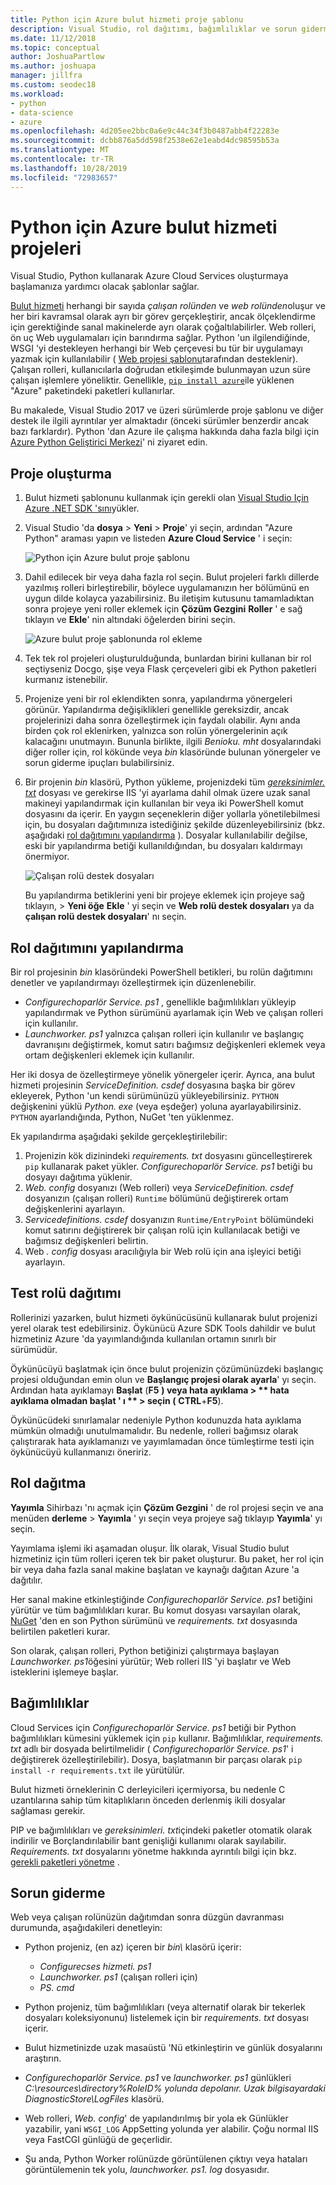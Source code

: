 ```yaml
---
title: Python için Azure bulut hizmeti proje şablonu
description: Visual Studio, rol dağıtımı, bağımlılıklar ve sorun giderme dahil olmak üzere Python 'da yazılmış Azure bulut hizmetleri için şablonlar sağlar.
ms.date: 11/12/2018
ms.topic: conceptual
author: JoshuaPartlow
ms.author: joshuapa
manager: jillfra
ms.custom: seodec18
ms.workload:
- python
- data-science
- azure
ms.openlocfilehash: 4d205ee2bbc0a6e9c44c34f3b0487abb4f22283e
ms.sourcegitcommit: dcbb876a5dd598f2538e62e1eabd4dc98595b53a
ms.translationtype: MT
ms.contentlocale: tr-TR
ms.lasthandoff: 10/28/2019
ms.locfileid: "72983657"
---
```

# <a name="azure-cloud-service-projects-for-python"></a>Python için Azure bulut hizmeti projeleri

Visual Studio, Python kullanarak Azure Cloud Services oluşturmaya başlamanıza yardımcı olacak şablonlar sağlar.

[Bulut hizmeti](/azure/cloud-services/) herhangi bir sayıda *çalışan rolünden* ve *web rolünden*oluşur ve her biri kavramsal olarak ayrı bir görev gerçekleştirir, ancak ölçeklendirme için gerektiğinde sanal makinelerde ayrı olarak çoğaltılabilirler. Web rolleri, ön uç Web uygulamaları için barındırma sağlar. Python 'un ilgilendiğinde, WSGI 'yi destekleyen herhangi bir Web çerçevesi bu tür bir uygulamayı yazmak için kullanılabilir ( [Web projesi şablonu](python-web-application-project-templates.md)tarafından desteklenir). Çalışan rolleri, kullanıcılarla doğrudan etkileşimde bulunmayan uzun süre çalışan işlemlere yöneliktir. Genellikle, [`pip install azure`](https://pypi.org/project/azure)ile yüklenen "Azure" paketindeki paketleri kullanırlar.

Bu makalede, Visual Studio 2017 ve üzeri sürümlerde proje şablonu ve diğer destek ile ilgili ayrıntılar yer almaktadır (önceki sürümler benzerdir ancak bazı farklardır). Python 'dan Azure ile çalışma hakkında daha fazla bilgi için [Azure Python Geliştirici Merkezi](/azure/python/)' ni ziyaret edin.

## <a name="create-a-project"></a>Proje oluşturma

1. Bulut hizmeti şablonunu kullanmak için gerekli olan [Visual Studio Için Azure .NET SDK 'sını](https://visualstudio.microsoft.com/vs/azure-tools/)yükler.
1. Visual Studio 'da **dosya** > **Yeni** > **Proje**' yi seçin, ardından "Azure Python" araması yapın ve listeden **Azure Cloud Service** ' i seçin:

    ![Python için Azure bulut proje şablonu](media/template-azure-cloud-project.png)

1. Dahil edilecek bir veya daha fazla rol seçin. Bulut projeleri farklı dillerde yazılmış rolleri birleştirebilir, böylece uygulamanızın her bölümünü en uygun dilde kolayca yazabilirsiniz. Bu iletişim kutusunu tamamladıktan sonra projeye yeni roller eklemek için **Çözüm Gezgini** **Roller** ' e sağ tıklayın ve **Ekle**' nin altındaki öğelerden birini seçin.

    ![Azure bulut proje şablonunda rol ekleme](media/template-azure-cloud-service-project-wizard.png)

1. Tek tek rol projeleri oluşturulduğunda, bunlardan birini kullanan bir rol seçtiyseniz Docgo, şişe veya Flask çerçeveleri gibi ek Python paketleri kurmanız istenebilir.

1. Projenize yeni bir rol eklendikten sonra, yapılandırma yönergeleri görünür. Yapılandırma değişiklikleri genellikle gereksizdir, ancak projelerinizi daha sonra özelleştirmek için faydalı olabilir. Aynı anda birden çok rol eklenirken, yalnızca son rolün yönergelerinin açık kalacağını unutmayın. Bununla birlikte, ilgili *Benioku. mht* dosyalarındaki diğer roller için, rol kökünde veya *bin* klasöründe bulunan yönergeler ve sorun giderme ipuçları bulabilirsiniz.

1. Bir projenin *bin* klasörü, Python yükleme, projenizdeki tüm [*gereksinimler. txt*](#dependencies) dosyası ve gerekirse IIS 'yi ayarlama dahil olmak üzere uzak sanal makineyi yapılandırmak için kullanılan bir veya iki PowerShell komut dosyasını da içerir. En yaygın seçeneklerin diğer yollarla yönetilebilmesi için, bu dosyaları dağıtımınıza istediğiniz şekilde düzenleyebilirsiniz (bkz. aşağıdaki [rol dağıtımını yapılandırma](#configure-role-deployment) ). Dosyalar kullanılabilir değilse, eski bir yapılandırma betiği kullanıldığından, bu dosyaları kaldırmayı önermiyor.

    ![Çalışan rolü destek dosyaları](media/template-azure-cloud-service-worker-role-support-files.png)

    Bu yapılandırma betiklerini yeni bir projeye eklemek için projeye sağ tıklayın, > **Yeni öğe** **Ekle** ' yi seçin ve **Web rolü destek dosyaları** ya da **çalışan rolü destek dosyaları**' nı seçin.

## <a name="configure-role-deployment"></a>Rol dağıtımını yapılandırma

Bir rol projesinin *bin* klasöründeki PowerShell betikleri, bu rolün dağıtımını denetler ve yapılandırmayı özelleştirmek için düzenlenebilir.

- *Configurechoparlör Service. ps1* , genellikle bağımlılıkları yükleyip yapılandırmak ve Python sürümünü ayarlamak için Web ve çalışan rolleri için kullanılır.
- *Launchworker. ps1* yalnızca çalışan rolleri için kullanılır ve başlangıç davranışını değiştirmek, komut satırı bağımsız değişkenleri eklemek veya ortam değişkenleri eklemek için kullanılır.

Her iki dosya de özelleştirmeye yönelik yönergeler içerir. Ayrıca, ana bulut hizmeti projesinin *ServiceDefinition. csdef* dosyasına başka bir görev ekleyerek, Python 'un kendi sürümünüzü yükleyebilirsiniz. `PYTHON` değişkenini yüklü *Python. exe* (veya eşdeğer) yoluna ayarlayabilirsiniz. `PYTHON` ayarlandığında, Python, NuGet 'ten yüklenmez.

Ek yapılandırma aşağıdaki şekilde gerçekleştirilebilir:

1. Projenizin kök dizinindeki *requirements. txt* dosyasını güncelleştirerek `pip` kullanarak paket yükler. *Configurechoparlör Service. ps1* betiği bu dosyayı dağıtıma yüklenir.
1. *Web. config* dosyanızı (Web rolleri) veya *ServiceDefinition. csdef* dosyanızın (çalışan rolleri) `Runtime` bölümünü değiştirerek ortam değişkenlerini ayarlayın.
1. *Servicedefinitions. csdef* dosyanızın `Runtime/EntryPoint` bölümündeki komut satırını değiştirerek bir çalışan rolü için kullanılacak betiği ve bağımsız değişkenleri belirtin.
1. Web *. config* dosyası aracılığıyla bir Web rolü için ana işleyici betiği ayarlayın.

## <a name="test-role-deployment"></a>Test rolü dağıtımı

Rollerinizi yazarken, bulut hizmeti öykünücüsünü kullanarak bulut projenizi yerel olarak test edebilirsiniz. Öykünücü Azure SDK Tools dahildir ve bulut hizmetiniz Azure 'da yayımlandığında kullanılan ortamın sınırlı bir sürümüdür.

Öykünücüyü başlatmak için önce bulut projenizin çözümünüzdeki başlangıç projesi olduğundan emin olun ve **Başlangıç projesi olarak ayarla**' yı seçin. Ardından hata ayıklamayı **Başlat** (**F5** **) veya hata ayıklama > ** hata **ayıklama olmadan başlat** ' ı ** > seçin (** **CTRL**+**F5**).

Öykünücüdeki sınırlamalar nedeniyle Python kodunuzda hata ayıklama mümkün olmadığı unutulmamalıdır. Bu nedenle, rolleri bağımsız olarak çalıştırarak hata ayıklamanızı ve yayımlamadan önce tümleştirme testi için öykünücüyü kullanmanızı öneririz.

## <a name="deploy-a-role"></a>Rol dağıtma

**Yayımla** Sihirbazı 'nı açmak için **Çözüm Gezgini** ' de rol projesi seçin ve ana menüden **derleme** > **Yayımla** ' yı seçin veya projeye sağ tıklayıp **Yayımla**' yı seçin.

Yayımlama işlemi iki aşamadan oluşur. İlk olarak, Visual Studio bulut hizmetiniz için tüm rolleri içeren tek bir paket oluşturur. Bu paket, her rol için bir veya daha fazla sanal makine başlatan ve kaynağı dağıtan Azure 'a dağıtılır.

Her sanal makine etkinleştiğinde *Configurechoparlör Service. ps1* betiğini yürütür ve tüm bağımlılıkları kurar. Bu komut dosyası varsayılan olarak, [NuGet](https://www.nuget.org/packages?q=Tags%3A%22python%22+Authors%3A%22Python+Software+Foundation%22) 'den en son Python sürümünü ve *requirements. txt* dosyasında belirtilen paketleri kurar.

Son olarak, çalışan rolleri, Python betiğinizi çalıştırmaya başlayan *Launchworker. ps1*öğesini yürütür; Web rolleri IIS 'yi başlatır ve Web isteklerini işlemeye başlar.

## <a name="dependencies"></a>Bağımlılıklar

Cloud Services için *Configurechoparlör Service. ps1* betiği bir Python bağımlılıkları kümesini yüklemek için `pip` kullanır. Bağımlılıklar, *requirements. txt* adlı bir dosyada belirtilmelidir ( *Configurechoparlör Service. ps1*' i değiştirerek özelleştirilebilir). Dosya, başlatmanın bir parçası olarak `pip install -r requirements.txt` ile yürütülür.

Bulut hizmeti örneklerinin C derleyicileri içermiyorsa, bu nedenle C uzantılarına sahip tüm kitaplıkların önceden derlenmiş ikili dosyalar sağlaması gerekir.

PIP ve bağımlılıkları ve *gereksinimleri. txt*içindeki paketler otomatik olarak indirilir ve Borçlandırılabilir bant genişliği kullanımı olarak sayılabilir. *Requirements. txt* dosyalarını yönetme hakkında ayrıntılı bilgi için bkz. [gerekli paketleri yönetme](managing-required-packages-with-requirements-txt.md) .

## <a name="troubleshooting"></a>Sorun giderme

Web veya çalışan rolünüzün dağıtımdan sonra düzgün davranması durumunda, aşağıdakileri denetleyin:

- Python projeniz, (en az) içeren bir *bin\\* klasörü içerir:

  - *Configurecses hizmeti. ps1*
  - *Launchworker. ps1* (çalışan rolleri için)
  - *PS. cmd*

- Python projeniz, tüm bağımlılıkları (veya alternatif olarak bir tekerlek dosyaları koleksiyonunu) listelemek için bir *requirements. txt* dosyası içerir.
- Bulut hizmetinizde uzak masaüstü 'Nü etkinleştirin ve günlük dosyalarını araştırın.
- *Configurechoparlör Service. ps1* ve *launchworker. ps1* günlükleri *C:\resources\directory\%RoleID% yolunda depolanır. Uzak bilgisayardaki DiagnosticStore\LogFiles* klasörü.
- Web rolleri, *Web. config*' de yapılandırılmış bir yola ek Günlükler yazabilir, yani `WSGI_LOG` AppSetting yolunda yer alabilir. Çoğu normal IIS veya FastCGI günlüğü de geçerlidir.
- Şu anda, Python Worker rolünüzde görüntülenen çıktıyı veya hataları görüntülemenin tek yolu, *launchworker. ps1. log* dosyasıdır.
